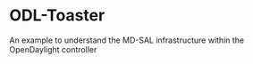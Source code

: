 # ODL-Toaster
An example to understand the MD-SAL infrastructure within the OpenDaylight controller
